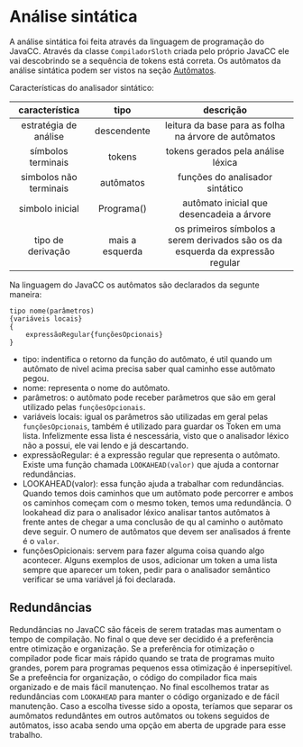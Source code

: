 # Análise sintática
A análise sintática foi feita através da linguagem de programação do JavaCC. Através da classe `CompiladorSloth` criada pelo próprio JavaCC ele vai descobrindo se a sequência de tokens está correta. Os autômatos da análise sintática podem ser vistos na seção [Autômatos](../Automatos/README.md).

Características do analisador sintático:

|     característica     	|       tipo      	|                                    descrição                                    	|
|:----------------------:	|:---------------:	|:-------------------------------------------------------------------------------:	|
| estratégia de análise  	| descendente     	| leitura da base para as folha na árvore de autômatos                            	|
| símbolos terminais     	| tokens          	| tokens gerados pela análise léxica                                              	|
| simbolos não terminais 	| autômatos       	| funções do analisador sintático                                                 	|
| simbolo inicial        	| Programa()      	| autômato inicial que desencadeia a árvore                                       	|
| tipo de derivação      	| mais a esquerda 	| os primeiros símbolos a serem derivados são os da esquerda da expressão regular 	|


Na linguagem do JavaCC os autômatos são declarados da segunte maneira:

```
tipo nome(parâmetros)
{variáveis locais}
{
    expressãoRegular{funçõesOpcionais}
}
```
- tipo: indentifica o retorno da função do autômato, é util quando um autômato de nivel acima precisa saber qual caminho esse autômato pegou.
- nome: representa o nome do autômato.
- parâmetros: o autômato pode receber parâmetros que são em geral utilizado pelas `funçõesOpcionais`.
- variáveis locais: igual os parâmetros são utilizadas em geral pelas `funçõesOpcionais`, também é utilizado para guardar os Token em uma lista. Infelizmente essa lista é nescessária, visto que o analisador léxico não a possui, ele vai lendo e já descartando.
- expressãoRegular: é a expressão regular que representa o autômato. Existe uma função chamada `LOOKAHEAD(valor)` que ajuda a contornar redundâncias.
- LOOKAHEAD(valor): essa função ajuda a trabalhar com redundâncias. Quando temos dois caminhos que um autômato pode percorrer e ambos os caminhos começam com o mesmo token, temos uma redundância. O lookahead diz para o analisador léxico analisar tantos autômatos à frente antes de chegar a uma conclusão de qu   al caminho o autômato deve seguir. O numero de autômatos que devem ser analisados á frente é o `valor`.
- funçõesOpicionais: servem para fazer alguma coisa quando algo acontecer. Alguns exemplos de usos, adicionar um token a uma lista sempre que aparecer um token, pedir para o analisador semântico verificar se uma variável já foi declarada.

## Redundâncias
Redundâncias no JavaCC são fáceis de serem tratadas mas aumentam o tempo de compilação. No final o que deve ser decidido é a preferência entre otimização e organização. Se a preferência for otimização o compilador pode ficar mais rápido quando se trata de programas muito grandes, porem para programas pequenos essa otimização é inpersepitível. Se a prefeência for organização, o código do compilador fica mais organizado e de mais fácil manutençao. No final escolhemos tratar as redundâncias com `LOOKAHEAD` para manter o código organizado e de fácil manutenção. Caso a escolha tivesse sido a oposta, teríamos que separar os aumômatos redundântes em outros autômatos ou tokens seguidos de autômatos, isso acaba sendo uma opção em aberta de upgrade para esse trabalho.